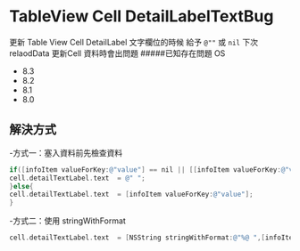 TableView Cell DetailLabelTextBug
=========

更新 Table View Cell DetailLabel 文字欄位的時候
給予 `@""`  或  `nil` 下次 relaodData 更新Cell 資料時會出問題
#####已知存在問題 OS
 - 8.3
 - 8.2
 - 8.1
 - 8.0

解決方式
-----------
-方式一：塞入資料前先檢查資料
```objective-c
if([infoItem valueForKey:@"value"] == nil || [[infoItem valueForKey:@"value"] isEqual: @""]){
cell.detailTextLabel.text  = @" ";
}else{
cell.detailTextLabel.text  = [infoItem valueForKey:@"value"];
}


```

-方式二：使用 stringWithFormat
```objective-c
cell.detailTextLabel.text  = [NSString stringWithFormat:@"%@ ",[infoItem valueForKey:@"value"]];
```